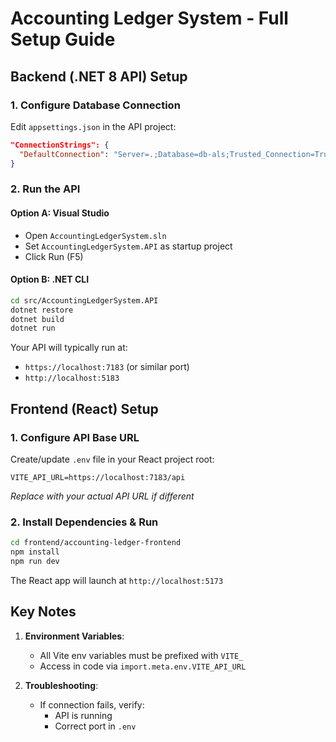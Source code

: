 # Accounting Ledger System - Full Setup Guide

## Backend (.NET 8 API) Setup

### 1. Configure Database Connection
Edit `appsettings.json` in the API project:
```json
"ConnectionStrings": {
  "DefaultConnection": "Server=.;Database=db-als;Trusted_Connection=True;TrustServerCertificate=True;MultipleActiveResultSets=True;Connection Timeout=30;"
}
```

### 2. Run the API
#### Option A: Visual Studio
- Open `AccountingLedgerSystem.sln`
- Set `AccountingLedgerSystem.API` as startup project
- Click Run (F5)

#### Option B: .NET CLI
```bash
cd src/AccountingLedgerSystem.API
dotnet restore
dotnet build
dotnet run
```

Your API will typically run at:
- `https://localhost:7183` (or similar port)
- `http://localhost:5183`

## Frontend (React) Setup

### 1. Configure API Base URL
Create/update `.env` file in your React project root:
```env
VITE_API_URL=https://localhost:7183/api
```
*Replace with your actual API URL if different*

### 2. Install Dependencies & Run
```bash
cd frontend/accounting-ledger-frontend
npm install
npm run dev
```

The React app will launch at `http://localhost:5173`

## Key Notes
1. **Environment Variables**:
   - All Vite env variables must be prefixed with `VITE_`
   - Access in code via `import.meta.env.VITE_API_URL`

2. **Troubleshooting**:
   - If connection fails, verify:
     - API is running
     - Correct port in `.env`

